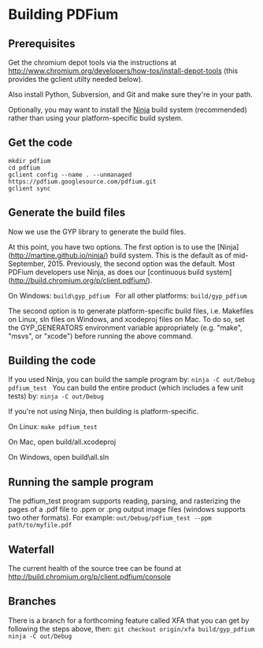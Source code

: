 # Building PDFium

## Prerequisites

Get the chromium depot tools via the instructions at
http://www.chromium.org/developers/how-tos/install-depot-tools (this provides
the gclient utilty needed below).

Also install Python, Subversion, and Git and make sure they're in your path.

Optionally, you may want to install the [Ninja](http://martine.github.io/ninja/)
build system (recommended) rather than using your platform-specific build
system.

## Get the code

```
mkdir pdfium
cd pdfium
gclient config --name . --unmanaged https://pdfium.googlesource.com/pdfium.git
gclient sync
```

## Generate the build files

Now we use the GYP library to generate the build files.

At this point, you have two options. The first option is to use the [Ninja]
(http://martine.github.io/ninja/) build system. This is the default as of
mid-September, 2015. Previously, the second option was the default. Most PDFium
developers use Ninja, as does our [continuous build system]
(http://build.chromium.org/p/client.pdfium/).

On Windows: `build\gyp_pdfium
` For all other platforms: `build/gyp_pdfium
`

The second option is to generate platform-specific build files, i.e. Makefiles
on Linux, sln files on Windows, and xcodeproj files on Mac. To do so, set the
GYP\_GENERATORS environment variable appropriately (e.g. "make", "msvs", or
"xcode") before running the above command.

## Building the code

If you used Ninja, you can build the sample program by: `ninja -C out/Debug
pdfium_test
` You can build the entire product (which includes a few unit tests) by: `ninja
-C out/Debug
`

If you're not using Ninja, then building is platform-specific.

On Linux: `make pdfium_test
`

On Mac, open build/all.xcodeproj

On Windows, open build\all.sln

## Running the sample program

The pdfium\_test program supports reading, parsing, and rasterizing the pages of
a .pdf file to .ppm or .png output image files (windows supports two other
formats). For example: `out/Debug/pdfium_test --ppm path/to/myfile.pdf
`

## Waterfall

The current health of the source tree can be found at
http://build.chromium.org/p/client.pdfium/console

## Branches

There is a branch for a forthcoming feature called XFA that you can get by
following the steps above, then: `git checkout origin/xfa build/gyp_pdfium ninja
-C out/Debug
`
